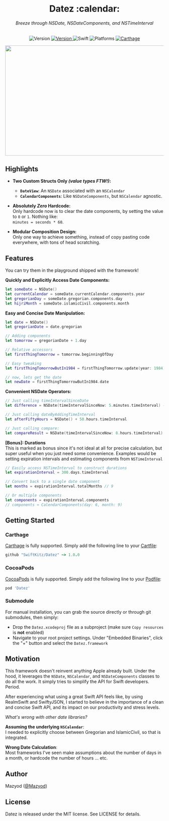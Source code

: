 
<h1 align="center">
  Datez :calendar:
<h6 align="center">
  Breeze through NSDate, NSDateComponents, and NSTimeInterval
</h6>
</h1>

<p align="center">
  <img alt="Version" src="https://img.shields.io/badge/version-1.0.0-blue.svg" />
  <a alt="Travis CI" href="https://travis-ci.org/SwiftKitz/Datez">
    <img alt="Version" src="https://travis-ci.org/SwiftKitz/Datez.svg?branch=master" />
  </a>
  <img alt="Swift" src="https://img.shields.io/badge/swift-2.1-orange.svg" />
  <img alt="Platforms" src="https://img.shields.io/badge/platform-ios%20%7C%20osx%20%7C%20watchos%20%7C%20tvos-lightgrey.svg" />
  <a alt="Carthage Compatible" href="https://github.com/SwiftKitz/Datez#carthage">
    <img alt="Carthage" src="https://img.shields.io/badge/Carthage-compatible-4BC51D.svg?style=flat" />
  </a>
</p>

<p align="center">
  <img src="https://github.com/Maryom/Datez/blob/master/Demo.gif" width="1790" height="350">
</p>

## Highlights

+ __Two Custom Structs Only _(value types FTW!)_:__
  - __`DateView`__: An `NSDate` associated with an `NSCalendar`
  - __`CalendarComponents`__: Like `NSDateComponents`, but `NSCalendar` agnostic.

+ __Absolutely _Zero_ Hardcode:__<br />
Only hardcode now is to clear the date components, by setting the value to `0` or `1`. Nothing like:<br />
`minutes = seconds * 60`.

+ __Modular Composition Design:__<br />
Only one way to achieve something, instead of copy pasting code everywhere, with tons of head scratching.

## Features

You can try them in the playground shipped with the framework!

__Quickly and Explicitly Access Date Components:__

```swift
let someDate = NSDate()
let currentCalendar = someDate.currentCalendar.components.year
let gregorianDay = someDate.gregorian.components.day
let hijriMonth = someDate.islamicCivil.components.month
```

__Easy and Concise Date Manipulation:__

```swift
let date = NSDate()
let gregorianDate = date.gregorian

// Adding components
let tomorrow = gregorianDate + 1.day

// Relative accessors
let firstThingTomorrow = tomorrow.beginningOfDay

// Easy tweaking
let firstThingTomorrowButIn1984 = firstThingTomorrow.update(year: 1984)

// now, lets get the date
let newDate = firstThingTomorrowButIn1984.date
```

__Convenient NSDate Operators:__

```swift
// Just calling timeIntervalSinceDate
let difference = NSDate(timeIntervalSinceNow: 5.minutes.timeInterval) - NSDate()

// Just calling dateByAddingTimeInterval
let afterFiftyHours = NSDate() + 50.hours.timeInterval

// Just calling compare:
let compareResult = NSDate(timeIntervalSinceNow: 8.hours.timeInterval) < NSDate()
```

__[Bonus]: Durations__<br />
This is marked as bonus since it's not ideal at all for precise calculation, but super useful when you just need some convenience. Examples would be setting expiration intervals and estimating components from `NSTimeInterval`

```swift
// Easily access NSTimeInterval to construct durations
let expirationInterval = 300.days.timeInterval

// Convert back to a single date component
let months = expirationInterval.totalMonths // 9

// Or multiple components
let components = expirationInterval.components
// components ≈ CalendarComponents(day: 6, month: 9)
```

## Getting Started

### Carthage

[Carthage][carthage-link] is fully supported. Simply add the following line to your [Cartfile][cartfile-docs]:

```ruby
github "SwiftKitz/Datez" ~> 1.0.0
```

### CocoaPods

[CocoaPods][cocoapods-link] is fully supported. Simply add the following line to your [Podfile][podfile-docs]:

```ruby
pod 'Datez'
```

### Submodule

For manual installation, you can grab the source directly or through git submodules, then simply:

+ Drop the `Datez.xcodeproj` file as a subproject (make sure `Copy resources` is __not__ enabled)
+ Navigate to your root project settings. Under "Embedded Binaries", click the "+" button and select the `Datez.framework`


## Motivation

This framework doesn't reinvent anything Apple already built. Under the hood, it leverages the `NSDate`, `NSCalendar`, and `NSDateComponents` classes to do all the work. It simply tries to simplify the API for Swift developers. Period.

After experiencing what using a great Swift API feels like, by using RealmSwift and SwiftyJSON, I started to believe in the importance of a clean and concise Swift API, and its impact on our productivity and stress levels.

_What's wrong with other date libraries?_

__Assuming the underlying `NSCalendar`__:<br />
I needed to explicitly choose between Gregorian and IslamicCivil, so that is integrated.

__Wrong Date Calculation__:<br />
Most frameworks I've seen make assumptions about the number of days in a month, or hardcode the number of hours ... etc. 

## Author

Mazyod ([@Mazyod](http://twitter.com/mazyod))

## License

Datez is released under the MIT license. See LICENSE for details.


[carthage-link]: https://github.com/Carthage/Carthage
[cartfile-docs]: https://github.com/Carthage/Carthage/blob/master/Documentation/Artifacts.md#cartfile
[cocoapods-link]: https://cocoapods.org/
[podfile-docs]: https://guides.cocoapods.org/syntax/podfile.html
